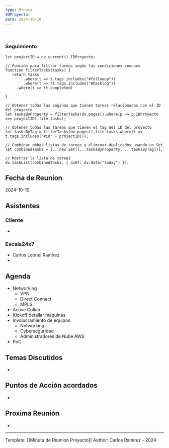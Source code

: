 ```yaml
---
type: Minuta
IDProyecto: 
date: 2024-10-10
---
```

`

### Seguimiento

```dataviewjs
let projectID = dv.current().IDProyecto;

// Función para filtrar tareas según las condiciones comunes
function filterTasks(tasks) {
   return tasks
        .where(t => t.tags.includes("#followup"))
        .where(t => !t.tags.includes("#backlog"))
     .where(t => !t.completed)
        
}

// Obtener todas las páginas que tienen tareas relacionadas con el ID del proyecto
let tasksByProperty = filterTasks(dv.pages().where(p => p.IDProyecto === projectID).file.tasks);

// Obtener todas las tareas que tienen el tag del ID del proyecto
let tasksByTag = filterTasks(dv.pages().file.tasks.where(t => t.tags.includes("#id" + projectID)));

// Combinar ambas listas de tareas y eliminar duplicados usando un Set
let combinedTasks = [...new Set([...tasksByProperty, ...tasksByTag])];

// Mostrar la lista de tareas
dv.taskList(combinedTasks, { asOf: dv.date("today") });
 ```
## Fecha de Reunion
2024-10-10

## Asistentes

### Cliente
* 
### Escala24x7
- Carlos Leonel Ramírez
-  

## Agenda

* Networking
	* VPN
	* Direct Connect
	* MPLS
* Active Collab
* Kickoff detallar maquinas
* Involucramiento de equipos
	* Networking 
	* Cyberseguridad
	* Administradores de Nube AWS
* PoC



## Temas Discutidos
*  

## Puntos de Acción acordados
- 

## Proxima Reunión
*   

---
Template: [[Minuta de Reunion Proyecto]]
Author: Carlos Ramírez - 2024
